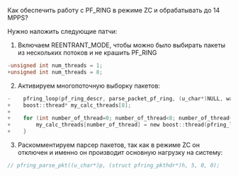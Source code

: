 Как обеспечить работу с PF_RING в режиме ZC и обрабатывать до 14 MPPS?

Нужно наложить следующие патчи:

1. Включаем REENTRANT_MODE, чтобы можно было выбирать пакеты из нескольких потоков и не крашить PF_RING 
```C
-unsigned int num_threads = 1;
+unsigned int num_threads = 8;
```

2. Активируем многопоточную выборку пакетов:
```c
-    pfring_loop(pf_ring_descr, parse_packet_pf_ring, (u_char*)NULL, wait_for_packet);
+    boost::thread* my_calc_threads[8];
+
+    for (int number_of_thread=0; number_of_thread<8; number_of_thread++) {
+        my_calc_threads[number_of_thread] = new boost::thread(pfring_loop, pf_ring_descr, parse_packet_pf_ring, (u_char*)NULL, wait_for_packet);
+    } 
```

3. Раскомментируем парсер пакетов, так как в режиме ZC он отключен и именно он производит основную нагрузку на систему:
```C
// pfring_parse_pkt((u_char*)p, (struct pfring_pkthdr*)h, 5, 0, 0);
```
